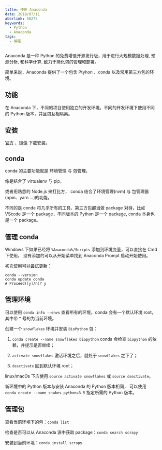 ```yaml
---
title: 使用 Anaconda
date: 2018/07/11
abbrlink: 50275
keywords:
  - Python
  - Anaconda
tags:
  - 编程
---
```


Anaconda 是一种 Python 的免费增值开源发行版，用于进行大规模数据处理, 预测分析, 和科学计算, 致力于简化包的管理和部署。

简单来说，Anaconda 提供了一个包含 Ptyhon 、conda 以及常用第三方包的环境。


## 功能

在 Anaconda 下，不同的项目使用独立的开发环境，不同的开发环境下使用不同的 Python 版本，并且包互相隔离。

## 安装
[官方](https://www.anaconda.com/download/) 、[镜像](https://mirrors.tuna.tsinghua.edu.cn/anaconda/archive/) 下载安装。

## conda

conda 的主要功能就是 环境管理 与 包管理。

像是结合了 virtualenv 与 pip。

或者用熟悉的 Node.js 来打比方， conda 结合了环境管理(nvm) 与 包管理器(npm、yarn …)的功能。

不同的是 conda 将几乎所有的工具、第三方包都当做 package 对待，比如 VScode 是一个 package，不同版本的 Python 是一个 package, conda 本身也是一个 package。

## 管理 conda

Windows 下如果已经将 `%Anaconda%/Scripts` 添加到环境变量，可以直接在 Cmd 下使用， 没有添加的可以从开始菜单找到 Anaconda Prompt 启动开始使用。

初次使用可以尝试更新：

```
conda --version
conda update conda
# Proceed([y]/n)? y
```

## 管理环境

可以使用 `conda info --envs` 查看所有的环境，conda 会有一个默认环境 root， 其中带 * 号的为当前环境。

创建一个 `snowflakes` 环境并安装 `BioPython` 包：

1. `conda create --name snowflakes biopython` conda 会检查 `biopython` 的依赖，并提示是否继续；
   
2. `activate snowflakes` 激活环境之后，就处于 `snowflakes` 之下了；
   
3. `deactivate` 回到默认环境 root；

linux/macOs 下应使用 `source activate snowflakes` 或 `source deactivate`。

新环境中的 Python 版本与安装 Anaconda 的 Python 版本相同， 可以使用 `conda create --name snakes python=3.5` 指定所需的 Python 版本。

## 管理包

查看当前环境下的包：`conda list`

检查是否可以从 Anaconda 源中获取 package：`conda search scrapy`

安装到当前环境：`conda install scrapy`